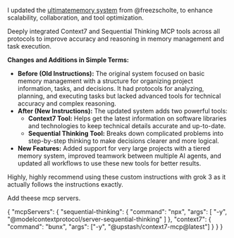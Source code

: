 I updated the [ultimatememory system](https://github.com/freezscholte/AI-Codex/blob/main/docs/Prompts/Cline/Ultimate%20Memory%20Bank%20System/Ultimate_Memory_Bank_System.md) from @freezscholte, to enhance scalability, collaboration, and tool optimization.

Deeply integrated Context7 and Sequential Thinking MCP tools across all protocols to improve accuracy and reasoning in memory management and task execution.

**Changes and Additions in Simple Terms:**
- **Before (Old Instructions):** The original system focused on basic memory management with a structure for organizing project information, tasks, and decisions. It had protocols for analyzing, planning, and executing tasks but lacked advanced tools for technical accuracy and complex reasoning.
- **After (New Instructions):** The updated system adds two powerful tools:
  - **Context7 Tool:** Helps get the latest information on software libraries and technologies to keep technical details accurate and up-to-date.
  - **Sequential Thinking Tool:** Breaks down complicated problems into step-by-step thinking to make decisions clearer and more logical.
- **New Features:** Added support for very large projects with a tiered memory system, improved teamwork between multiple AI agents, and updated all workflows to use these new tools for better results.

Highly, highly recommend using these custom instructions with grok 3 as it actually follows the instructions exactly.


Add theese mcp servers.

{
  "mcpServers": {
    "sequential-thinking": {
      "command": "npx",
      "args": [
        "-y",
        "@modelcontextprotocol/server-sequential-thinking"
      ]
    },
    "context7": {
      "command": "bunx",
      "args": ["-y", "@upstash/context7-mcp@latest"]
    }
  }
}